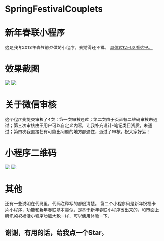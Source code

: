 # SpringFestivalCouplets
# 新年春联小程序

这是我与2018年春节前夕做的小程序，我觉得还不错。
[具体过程可以看这里。](https://mdavid.cn/%E5%85%B3%E4%BA%8E%E6%96%B0%E5%B9%B4%E6%98%A5%E8%81%94%E5%BE%AE%E4%BF%A1%E5%B0%8F%E7%A8%8B%E5%BA%8F/)

# 效果截图
![](https://github.com/HEUDavid/SpringFestivalCouplets/raw/master/screenshot/index.png)
![](https://github.com/HEUDavid/SpringFestivalCouplets/raw/master/screenshot/home.png)

# 关于微信审核

这个程序我提交审核了4次：第一次审核通过；第二次由于页面有二维码审核未通过；第三次审核由于用户可以自定义内容，让我补充设计-笔记类目资质，未通过；第四次我直接把有可能出问题的地方都遮住，通过了审核，祝大家好运！

# 小程序二维码
![](https://github.com/HEUDavid/SpringFestivalCouplets/raw/master/screenshot/Couplets.jpg)
![](https://github.com/HEUDavid/SpringFestivalCouplets/raw/master/screenshot/Card.jpg)

# 其他

还有一些说明在代码里，代码注释写的都很清楚。
第二个小程序码是新年祝福卡片小程序，功能和新年春联基本类似，是基于新年春联小程序改出来的，和市面上腾讯的祝福话小程序功能大致一样，可以使用体验一下。<br>

谢谢，有用的话，给我点一个Star。
-
